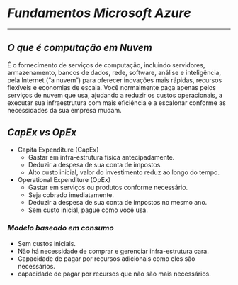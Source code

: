 # *Fundamentos Microsoft Azure*

------

## *O que é computação em Nuvem*

É o fornecimento de serviços de computação, incluindo servidores, armazenamento, bancos de dados, rede, software, análise e inteligência, pela Internet (“a nuvem”) para oferecer inovações mais rápidas, recursos flexíveis e economias de escala. Você normalmente paga apenas pelos serviços de nuvem que usa, ajudando a reduzir os custos operacionais, a executar sua infraestrutura com mais eficiência e a escalonar conforme as necessidades da sua empresa mudam.

## *CapEx  vs OpEx*

- Capita Expenditure (CapEx)
  - Gastar em infra-estrutura física antecipadamente.
  - Deduzir a despesa de sua conta de impostos.
  - Alto custo inicial, valor do investimento reduz ao longo do tempo.
- Operational Expenditure (OpEx)
  - Gastar em serviços ou produtos conforme necessário.
  - Seja cobrado imediatamente.
  - Deduzir a despesa de sua conta de impostos no mesmo ano.
  - Sem custo inicial, pague como você usa.

### *Modelo baseado em consumo*

- Sem custos iniciais.
- Não há necessidade de comprar e gerenciar infra-estrutura cara.
- Capacidade de pagar por recursos adicionais como eles são necessários.
- capacidade de pagar por recursos que não são mais necessários.